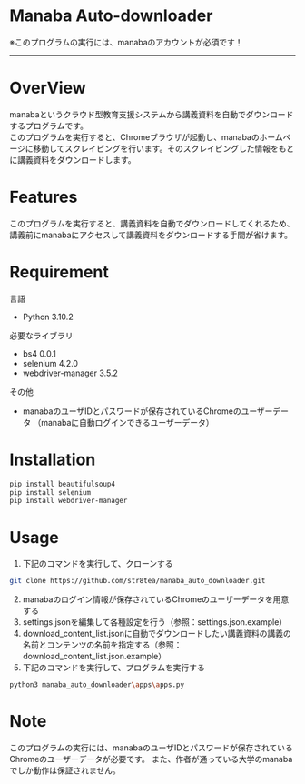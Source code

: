 # Manaba Auto-downloader
※このプログラムの実行には、manabaのアカウントが必須です！

---

# OverView
manabaというクラウド型教育支援システムから講義資料を自動でダウンロードするプログラムです。   
このプログラムを実行すると、Chromeブラウザが起動し、manabaのホームページに移動してスクレイピングを行います。そのスクレイピングした情報をもとに講義資料をダウンロードします。
 
# Features
 
このプログラムを実行すると、講義資料を自動でダウンロードしてくれるため、講義前にmanabaにアクセスして講義資料をダウンロードする手間が省けます。
 
# Requirement
言語
* Python 3.10.2

必要なライブラリ
* bs4 0.0.1
* selenium 4.2.0
* webdriver-manager 3.5.2

その他
* manabaのユーザIDとパスワードが保存されているChromeのユーザーデータ  （manabaに自動ログインできるユーザーデータ）

# Installation
 
```bash
pip install beautifulsoup4
pip install selenium
pip install webdriver-manager

```
 
# Usage

1. 下記のコマンドを実行して、クローンする
```bash
git clone https://github.com/str8tea/manaba_auto_downloader.git
```
2. manabaのログイン情報が保存されているChromeのユーザーデータを用意する
1. settings.jsonを編集して各種設定を行う（参照：settings.json.example）
1. download_content_list.jsonに自動でダウンロードしたい講義資料の講義の名前とコンテンツの名前を指定する（参照：download_content_list.json.example）
1. 下記のコマンドを実行して、プログラムを実行する
```bash
python3 manaba_auto_downloader\apps\apps.py
```
 
# Note

このプログラムの実行には、manabaのユーザIDとパスワードが保存されているChromeのユーザーデータが必要です。 また、作者が通っている大学のmanabaでしか動作は保証されません。

 
